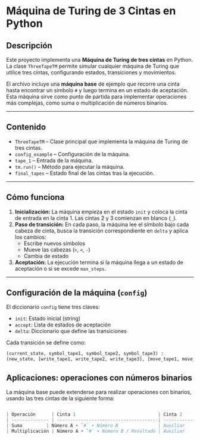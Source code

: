 # Máquina de Turing de 3 Cintas en Python

## Descripción

Este proyecto implementa una **Máquina de Turing de tres cintas** en Python. La clase `ThreeTapeTM` permite simular cualquier máquina de Turing que utilice tres cintas, configurando estados, transiciones y movimientos.  

El archivo incluye una **máquina base** de ejemplo que recorre una cinta hasta encontrar un símbolo `#` y luego termina en un estado de aceptación. Esta máquina sirve como punto de partida para implementar operaciones más complejas, como suma o multiplicación de números binarios.

---

## Contenido

- `ThreeTapeTM` – Clase principal que implementa la máquina de Turing de tres cintas.
- `config_example` – Configuración de la máquina.
- `tape_1` – Entrada de la máquina.
- `tm.run()` – Método para ejecutar la máquina.
- `final_tapes` – Estado final de las cintas tras la ejecución.

---

## Cómo funciona

1. **Inicialización:** La máquina empieza en el estado `init` y coloca la cinta de entrada en la cinta 1. Las cintas 2 y 3 comienzan en blanco (`_`).  
2. **Paso de transición:** En cada paso, la máquina lee el símbolo bajo cada cabeza de cinta, busca la transición correspondiente en `delta` y aplica los cambios:  
   - Escribe nuevos símbolos  
   - Mueve las cabezas (`>`, `<`, `-`)  
   - Cambia de estado  
3. **Aceptación:** La ejecución termina si la máquina llega a un estado de aceptación o si se excede `max_steps`.  

---

## Configuración de la máquina (`config`)

El diccionario `config` tiene tres claves:

- `init`: Estado inicial (string)  
- `accept`: Lista de estados de aceptación  
- `delta`: Diccionario que define las transiciones  

Cada transición se define como: 

```python
(current_state, symbol_tape1, symbol_tape2, symbol_tape3) : 
(new_state, [write_tape1, write_tape2, write_tape3], [move_tape1, move_tape2, move_tape3])
```

## Aplicaciones: operaciones con números binarios

La máquina base puede extenderse para realizar operaciones con binarios, usando las tres cintas de la siguiente forma:

```python

| Operación      | Cinta 1                               | Cinta 2                 | Cinta 3         |
| -------------- | --------------------------------------| ----------------------- | --------------- |
| Suma         | Número A + `#` + Número B               | Auxiliar                | Resultado       |
| Multiplicación | Número A + `#` + Número B / Resultado | Auxiliar                | Auxiliar        |
```
